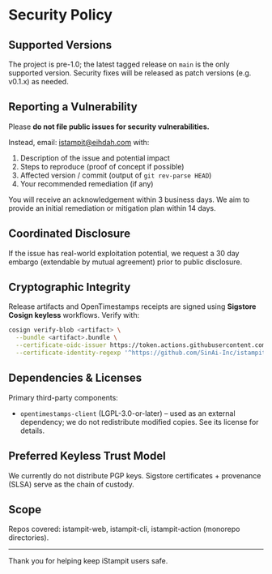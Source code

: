 # Security Policy

## Supported Versions

The project is pre-1.0; the latest tagged release on `main` is the only supported version. Security fixes will be released as patch versions (e.g. v0.1.x) as needed.

## Reporting a Vulnerability

Please **do not file public issues for security vulnerabilities.**

Instead, email: <istampit@eihdah.com> with:

1. Description of the issue and potential impact
2. Steps to reproduce (proof of concept if possible)
3. Affected version / commit (output of `git rev-parse HEAD`)
4. Your recommended remediation (if any)

You will receive an acknowledgement within 3 business days. We aim to provide an initial remediation or mitigation plan within 14 days.

## Coordinated Disclosure

If the issue has real-world exploitation potential, we request a 30 day embargo (extendable by mutual agreement) prior to public disclosure.

## Cryptographic Integrity

Release artifacts and OpenTimestamps receipts are signed using **Sigstore Cosign keyless** workflows. Verify with:

```bash
cosign verify-blob <artifact> \
  --bundle <artifact>.bundle \
  --certificate-oidc-issuer https://token.actions.githubusercontent.com \
  --certificate-identity-regexp '^https://github.com/SinAi-Inc/istampit-io/\\.github/workflows/release-sign\\.yml@refs/tags/v[0-9]+\\.[0-9]+\\.[0-9]+$'
```

## Dependencies & Licenses

Primary third-party components:
- `opentimestamps-client` (LGPL-3.0-or-later) – used as an external dependency; we do not redistribute modified copies. See its license for details.

## Preferred Keyless Trust Model

We currently do not distribute PGP keys. Sigstore certificates + provenance (SLSA) serve as the chain of custody.

## Scope

Repos covered: istampit-web, istampit-cli, istampit-action (monorepo directories).

---

Thank you for helping keep iStampit users safe.
